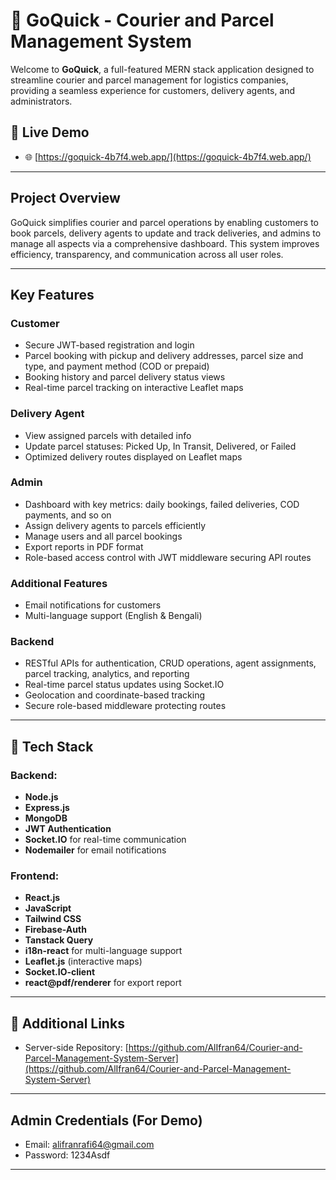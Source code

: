 # 🚀 GoQuick - Courier and Parcel Management System

Welcome to **GoQuick**, a full-featured MERN stack application designed to streamline courier and parcel management for logistics companies, providing a seamless experience for customers, delivery agents, and administrators.

## 🔗 Live Demo
- 🌐 [https://goquick-4b7f4.web.app/](https://goquick-4b7f4.web.app/)

---

## Project Overview

GoQuick simplifies courier and parcel operations by enabling customers to book parcels, delivery agents to update and track deliveries, and admins to manage all aspects via a comprehensive dashboard. This system improves efficiency, transparency, and communication across all user roles.

---

## Key Features

### Customer
- Secure JWT-based registration and login
- Parcel booking with pickup and delivery addresses, parcel size and type, and payment method (COD or prepaid)
- Booking history and parcel delivery status views
- Real-time parcel tracking on interactive Leaflet maps

### Delivery Agent
- View assigned parcels with detailed info
- Update parcel statuses: Picked Up, In Transit, Delivered, or Failed
- Optimized delivery routes displayed on Leaflet maps

### Admin
- Dashboard with key metrics: daily bookings, failed deliveries, COD payments, and so on
- Assign delivery agents to parcels efficiently
- Manage users and all parcel bookings
- Export reports in PDF format
- Role-based access control with JWT middleware securing API routes

### Additional Features
- Email notifications for customers
- Multi-language support (English & Bengali)

### Backend
- RESTful APIs for authentication, CRUD operations, agent assignments, parcel tracking, analytics, and reporting
- Real-time parcel status updates using Socket.IO
- Geolocation and coordinate-based tracking
- Secure role-based middleware protecting routes

---

## 🚀 Tech Stack

### Backend:
- **Node.js**
- **Express.js**
- **MongoDB**
- **JWT Authentication**
- **Socket.IO** for real-time communication
- **Nodemailer** for email notifications 

### Frontend:
- **React.js**
- **JavaScript**
- **Tailwind CSS**
- **Firebase-Auth**
- **Tanstack Query**
- **i18n-react** for multi-language support
- **Leaflet.js** (interactive maps)
- **Socket.IO-client**
- **react@pdf/renderer** for export report

---

## 🔗 Additional Links

- Server-side Repository: [https://github.com/AlIfran64/Courier-and-Parcel-Management-System-Server](https://github.com/AlIfran64/Courier-and-Parcel-Management-System-Server)

---

## Admin Credentials (For Demo)

- Email: alifranrafi64@gmail.com  
- Password: 1234Asdf

---
